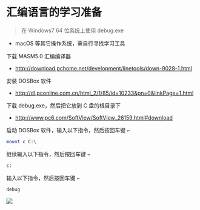 # 汇编语言的学习准备

> 在 Windows7 64 位系统上使用 debug.exe

- macOS 等其它操作系统，需自行寻找学习工具

下载 MASM5.0 汇编编译器

- http://download.pchome.net/development/linetools/down-9028-1.html

安装 DOSBox 软件

- http://dl.pconline.com.cn/html_2/1/85/id=10233&pn=0&linkPage=1.html

下载 debug.exe，然后把它放到 C 盘的根目录下

- http://www.pc6.com/SoftView/SoftView_26159.html#download

启动 DOSBox 软件，输入以下指令，然后按回车键 `↩`

```bash
mount c C:\
```

继续输入以下指令，然后按回车键 `↩`

```bash
c:
```

输入以下指令，然后按回车键 `↩`

```bash
debug
```

![](https://img.icehe.xyz/%E5%9C%A8win7%2064%E4%BD%8D%E7%B3%BB%E7%BB%9F%E4%B8%8A%E4%BD%BF%E7%94%A8debug.exe/866a2b6fce5ee69bf854f69d64495109.jpeg)
